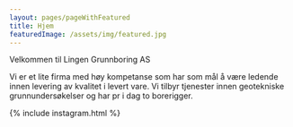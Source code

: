 ```yaml
---
layout: pages/pageWithFeatured
title: Hjem
featuredImage: /assets/img/featured.jpg
---
```


Velkommen til Lingen Grunnboring AS

Vi er et lite firma med høy kompetanse som har som mål å være ledende innen levering av kvalitet i levert vare.
Vi tilbyr tjenester innen geotekniske grunnundersøkelser og har pr i dag to borerigger.

{% include instagram.html %}
